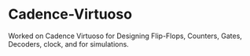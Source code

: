 # Cadence-Virtuoso
Worked on Cadence Virtuoso for Designing Flip-Flops, Counters, Gates, Decoders, clock, and for simulations.
